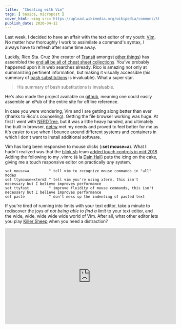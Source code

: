 ```yaml
---
title:  "Cheating with Vim"
tags: [ basics, micropost ]
cover_html: <img src='https://upload.wikimedia.org/wikipedia/commons/thumb/9/9f/Vimlogo.svg/256px-Vimlogo.svg.png' />
publish_date: 2020-04-12
---
```


 Last week, I decided to have an affair with the text editor of my youth: [Vim](https://devhints.io/vim). No matter how thoroughly I work to assimilate a command's syntax, I always have to refresh after some time away.

Luckily, Rico Sta. Cruz (the creator of [Transit](http://ricostacruz.com/jquery.transit/) amongst [other things](https://github.com/rstacruz)) has assembled the [end all be all of cheat sheet collections](https://devhints.io/). You've probably happened upon it in web searches already. Rico is amazing not only at summarizing pertinent information, but making it visually accessible (his summary of [bash substitutions](https://devhints.io/bash#substitution) is invaluable). What a super star.

> His summary of bash substitutions is invaluable.


He's also made the project available on [github](https://github.com/rstacruz/cheatsheets), meaning one could easily assemble an ePub of the entire site for offline reference.



In case you were wondering, Vim and I are getting along better than ever (thanks to Rico's counseling). Getting the file browser working was huge. At first I went with [NERDTree](https://github.com/preservim/nerdtree), but it was a little heavy handed, and ultimately the built in browser, [netrw](https://shapeshed.com/vim-netrw/) met my needs and proved to feel better for me as it's easier to use when I bounce around different systems and containers in which I don't want to install additional software.

Vim has long been responsive to mouse clicks (**:set mouse=a**). What I hadn't realized was that the [blink.sh](/its-terminal) team [added touch controls in mid 2018](https://github.com/blinksh/blink/issues/395). Adding the following to my .vimrc (à la [Dain Hall](http://www.dainger.us/blog_posts/using-your-mouse-in-vim)) puts the icing on the cake, giving me a touch responsive editor on practically *any* system.

```vim
set mouse=a         " tell vim to recognize mouse commands in "all" modes
set ttymouse=xterm2 " tell vim you're using xterm, this isn't necessary but I believe improves performance
set ttyfast         " improve fluidity of mouse commands, this isn't necessary but I believe improves performance
set paste           " don't mess up the indenting of pasted text
```

If you're tired of running into limits with your text editor, take a minute to rediscover the joys of *not being able to find a limit* to your text editor, and the wide, wide, wide wide wide world of Vim. After all, what other editor lets you play [Killer Sheep](https://github.com/vim/killersheep) when you need a distraction?

<iframe width="560" height="315" src="https://www.youtube.com/embed/UqvvRxqu_eg" loading="lazy" frameborder="0" allow="accelerometer; autoplay; encrypted-media; gyroscope; picture-in-picture" allowfullscreen></iframe>
